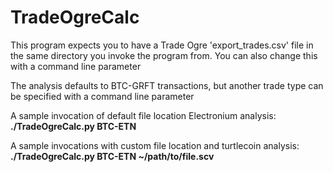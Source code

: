 # TradeOgreCalc

This program expects you to have a Trade Ogre 'export\_trades.csv' file in the same directory you invoke the program from. You can also change this with a command line parameter

The analysis defaults to BTC-GRFT transactions, but another trade type can be specified with a command line parameter

A sample invocation of default file location Electronium analysis:
**./TradeOgreCalc.py BTC-ETN**

A sample invocations with custom file location and turtlecoin analysis:
**./TradeOgreCalc.py BTC-ETN ~/path/to/file.scv**

